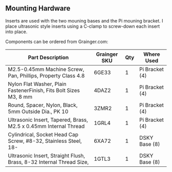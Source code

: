 ## Mounting Hardware

Inserts are used with the two mouning bases and the Pi mouning bracket. I place ultrasonic style inserts using a C-clamp to screw-down each insert into place.

Components can be ordered from Grainger.com:

| Part Description                                             | Grainger SKU | Qty | Where Used |
|--------------------------------------------------------------|--------------|-----|------------|
| M2.5-0.45mm Machine Screw, Pan, Phillips, Property Class 4.8 | 6GE33        |  1  | Pi Bracket (4) |
| Nylon Flat Washer, Plain FastenerFinish, Fits Bolt Sizes M3, 8 mm | 4DAZ2   |  1  | Pi Bracket (4) |
| Round, Spacer, Nylon, Black, 5mm Outside Dia., PK 10         |3ZMR2 | 1 | Pi Bracket (4) |
| Ultrasonic Insert, Tapered, Brass, M2.5 x 0.45mm Internal Thread | 1GRL4 | 1 | Pi Bracket (4) |
| Cylindrical, Socket Head Cap Screw, #8-32, Stainless Steel, 18- | 6XA72 | 1 | DSKY Base (8) |
| Ultrasonic Insert, Straight Flush, Brass, 8-32 Internal Thread Size, | 1GTL3 | 1 | DSKY Base (8) |
